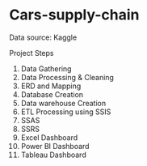 # Cars-supply-chain

Data source:
 Kaggle 

Project Steps
1. Data Gathering
2. Data Processing & Cleaning
3. ERD and Mapping
4. Database Creation
5. Data warehouse Creation
6. ETL Processing using SSIS
7. SSAS
8. SSRS
9. Excel Dashboard
10. Power BI Dashboard
11. Tableau Dashboard
